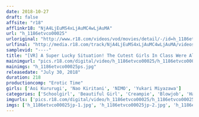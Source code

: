 ```yaml
---
date: 2018-10-27
draft: false
affsite: "r18"
afflinkr18: "NjA4LjEuMS4xLjAuMC4wLjAuMA"
url: "h_1186etvco00025"
urloriginal: "http://www.r18.com/videos/vod/movies/detail/-/id=h_1186etvco00025"
urlfinal: "http://media.r18.com/track/NjA4LjEuMS4xLjAuMC4wLjAuMA/videos/vod/movies/detail/-/id=h_1186etvco00025"
samplevid: "----"
title: "[VR] A Super Lucky Situation! The Cutest Girls In Class Were All Telling Me That They Loved Me, And I Had Creampie Raw Footage Sex With All Of Them A Long Length Special VR Filled WIth Lovey Dovey Hard And Tight One-On-One Sex In A Harlem Heaven Pleasure-Filled Fuck Fest"
mainimgurl: "pics.r18.com/digital/video/h_1186etvco00025/h_1186etvco00025ps.jpg"
mainimgs: "h_1186etvco00025ps.jpg"
releasedate: "July 30, 2018"
duration: 218
productioncomp: "Erotic Time"
girls: ['Aoi Kururugi', 'Nao Kiritani', 'NIMO', 'Yukari Miyazawa']
categories: ['Schoolgirl', 'Beautiful Girl', 'Creampie', 'Blowjob', 'Harlem', 'VR Exclusive']
imgurls: ['pics.r18.com/digital/video/h_1186etvco00025/h_1186etvco00025jp-1.jpg', 'pics.r18.com/digital/video/h_1186etvco00025/h_1186etvco00025jp-2.jpg', 'pics.r18.com/digital/video/h_1186etvco00025/h_1186etvco00025jp-3.jpg', 'pics.r18.com/digital/video/h_1186etvco00025/h_1186etvco00025jp-4.jpg', 'pics.r18.com/digital/video/h_1186etvco00025/h_1186etvco00025jp-5.jpg', 'pics.r18.com/digital/video/h_1186etvco00025/h_1186etvco00025jp-6.jpg', 'pics.r18.com/digital/video/h_1186etvco00025/h_1186etvco00025jp-7.jpg', 'pics.r18.com/digital/video/h_1186etvco00025/h_1186etvco00025jp-8.jpg', 'pics.r18.com/digital/video/h_1186etvco00025/h_1186etvco00025jp-9.jpg', 'pics.r18.com/digital/video/h_1186etvco00025/h_1186etvco00025jp-10.jpg', 'pics.r18.com/digital/video/h_1186etvco00025/h_1186etvco00025jp-11.jpg', 'pics.r18.com/digital/video/h_1186etvco00025/h_1186etvco00025jp-12.jpg', 'pics.r18.com/digital/video/h_1186etvco00025/h_1186etvco00025jp-13.jpg', 'pics.r18.com/digital/video/h_1186etvco00025/h_1186etvco00025jp-14.jpg', 'pics.r18.com/digital/video/h_1186etvco00025/h_1186etvco00025jp-15.jpg', 'pics.r18.com/digital/video/h_1186etvco00025/h_1186etvco00025jp-16.jpg', 'pics.r18.com/digital/video/h_1186etvco00025/h_1186etvco00025jp-17.jpg', 'pics.r18.com/digital/video/h_1186etvco00025/h_1186etvco00025jp-18.jpg', 'pics.r18.com/digital/video/h_1186etvco00025/h_1186etvco00025jp-19.jpg', 'pics.r18.com/digital/video/h_1186etvco00025/h_1186etvco00025jp-20.jpg']
imgs: ['h_1186etvco00025jp-1.jpg', 'h_1186etvco00025jp-2.jpg', 'h_1186etvco00025jp-3.jpg', 'h_1186etvco00025jp-4.jpg', 'h_1186etvco00025jp-5.jpg', 'h_1186etvco00025jp-6.jpg', 'h_1186etvco00025jp-7.jpg', 'h_1186etvco00025jp-8.jpg', 'h_1186etvco00025jp-9.jpg', 'h_1186etvco00025jp-10.jpg', 'h_1186etvco00025jp-11.jpg', 'h_1186etvco00025jp-12.jpg', 'h_1186etvco00025jp-13.jpg', 'h_1186etvco00025jp-14.jpg', 'h_1186etvco00025jp-15.jpg', 'h_1186etvco00025jp-16.jpg', 'h_1186etvco00025jp-17.jpg', 'h_1186etvco00025jp-18.jpg', 'h_1186etvco00025jp-19.jpg', 'h_1186etvco00025jp-20.jpg']
---
```

